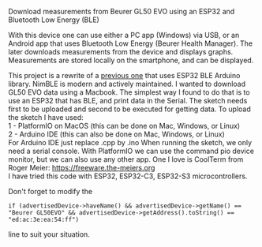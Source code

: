 Download measurements from Beurer GL50 EVO using an ESP32 and Bluetooth Low Energy (BLE)

With this device one can use either a PC app (Windows) via USB, or an Android app that uses Bluetooth Low Energy (Beurer Health Manager). The later downloads measurements from the device and displays graphs. Measurements are stored locally on the smartphone, and can be displayed.

This project is a rewrite of a [previous one](https://github.com/N0ury/ESP32-GL50_EVO-BLE) that uses ESP32 BLE Arduino library.
NimBLE is modern and actively maintained.
I wanted to download GL50 EVO data using a Macbook.
The simplest way I found to do that is to use an ESP32 that has BLE, and print data in the Serial.
The sketch needs first to be uploaded and second to be executed for getting data.
To upload the sketch I have used:  
1 - PlatformIO on MacOS (this can be done on Mac, Windows, or Linux)  
2 - Arduino IDE (this can also be done on Mac, Windows, or Linux)  
For Arduino IDE just replace .cpp by .ino
When running the sketch, we only need a serial console.
With PlatformIO we can use the command pio device monitor, but we can also use any other app. One I love is CoolTerm from Roger Meier: https://freeware.the-meiers.org  
I have tried this code with ESP32, ESP32-C3, ESP32-S3 microcontrollers.  
  
Don't forget to modify the  
```
if (advertisedDevice->haveName() && advertisedDevice->getName() == "Beurer GL50EVO" && advertisedDevice->getAddress().toString() == "ed:ac:3e:ea:54:ff")
```
line to suit your situation.
